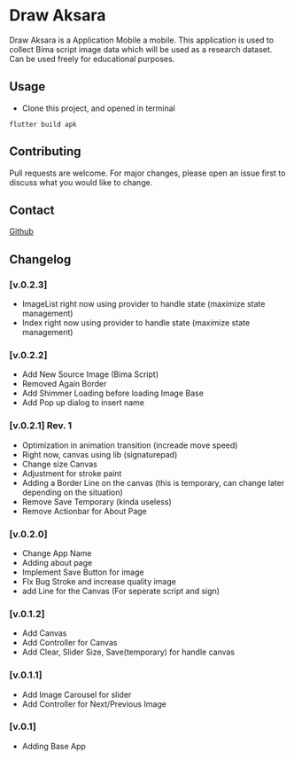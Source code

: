 # Draw Aksara

Draw Aksara is a Application Mobile a mobile. This application is used to collect Bima script image data which will be used as a research dataset. Can be used freely for educational purposes.

## Usage
- Clone this project, and opened in terminal
```terminal
flutter build apk
```

## Contributing
Pull requests are welcome. For major changes, please open an issue first to discuss what you would like to change.

## Contact
[Github](https://github.com/NaufalRizqullah)

## Changelog

### [v.0.2.3]
- ImageList right now using provider to handle state (maximize state management)
- Index right now using provider to handle state (maximize state management)

### [v.0.2.2]
- Add New Source Image (Bima Script)
- Removed Again Border
- Add Shimmer Loading before loading Image Base
- Add Pop up dialog to insert name

### [v.0.2.1] Rev. 1
- Optimization in animation transition (increade move speed)
- Right now, canvas using lib (signaturepad)
- Change size Canvas
- Adjustment for stroke paint
- Adding a Border Line on the canvas (this is temporary, can change later depending on the situation)
- Remove Save Temporary (kinda useless)
- Remove Actionbar for About Page

### [v.0.2.0]
- Change App Name
- Adding about page
- Implement Save Button for image
- FIx Bug Stroke and increase quality image
- add Line for the Canvas (For seperate script and sign)

### [v.0.1.2]
- Add Canvas
- Add Controller for Canvas
- Add Clear, Slider Size, Save(temporary) for handle canvas

### [v.0.1.1]
- Add Image Carousel for slider
- Add Controller for Next/Previous Image

### [v.0.1]
- Adding Base App


